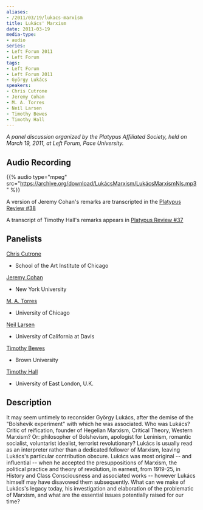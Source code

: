 ```yaml
---
aliases:
- /2011/03/19/lukacs-marxism
title: Lukács' Marxism
date: 2011-03-19
media-type:
- audio
series:
- Left Forum 2011
- Left Forum
tags:
- Left Forum
- Left Forum 2011
- György Lukács
speakers:
- Chris Cutrone
- Jeremy Cohan
- M. A. Torres
- Neil Larsen
- Timothy Bewes
- Timothy Hall
---
```


_A panel discussion organized by the Platypus Affiliated Society, held on March 19, 2011, at Left Forum, Pace University._

## Audio Recording

{{% audio type="mpeg" src="https://archive.org/download/LukácsMarxism/LukácsMarxismNls.mp3" %}}

A version of Jeremy Cohan's remarks are transcripted in the [Platypus Review #38](/2011/08/05/lukacs%E2%80%99s-abyss/)

A transcript of Timothy Hall's remarks appears in [Platypus Review #37](/2011/07/01/subject-class-and-the-hegelian-legacy-in-critical-social-theory/)

## Panelists

[Chris Cutrone](/speakers/chris-cutrone)
 - School of the Art Institute of Chicago

[Jeremy Cohan](/speakers/jeremy-cohan)
 - New York University

[M. A. Torres](/speakers/m-a-torres/)
 - University of Chicago

[Neil Larsen](/speakers/neil-larsen/)
 - University of California at Davis

[Timothy Bewes](/speakers/timothy-bewes/)
 - Brown University

[Timothy Hall](/speakers/timothy-hall)
 - University of East London, U.K.

## Description

It may seem untimely to reconsider György Lukács, after the demise of the "Bolshevik experiment" with which he was associated. Who was Lukács? Critic of reification, founder of Hegelian Marxism, Critical Theory, Western Marxism? Or: philosopher of Bolshevism, apologist for Leninism, romantic socialist, voluntarist idealist, terrorist revolutionary? Lukács is usually read as an interpreter rather than a dedicated follower of Marxism, leaving Lukács's particular contribution obscure. Lukács was most original -- and influential -- when he accepted the presuppositions of Marxism, the political practice and theory of revolution, in earnest, from 1919-25, in History and Class Consciousness and associated works -- however Lukács himself may have disavowed them subsequently. What can we make of Lukács's legacy today, his investigation and elaboration of the problematic of Marxism, and what are the essential issues potentially raised for our time?
